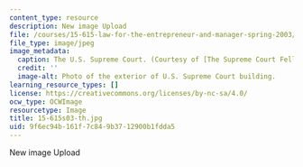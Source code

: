 ```yaml
---
content_type: resource
description: New image Upload
file: /courses/15-615-law-for-the-entrepreneur-and-manager-spring-2003/9f6ec94b161f7c849b3712900b1fdda5_15-615s03-th.jpg
file_type: image/jpeg
image_metadata:
  caption: The U.S. Supreme Court. (Courtesy of [The Supreme Court Fellows Program](http://www.supremecourt.gov/fellows/default.aspx).)
  credit: ''
  image-alt: Photo of the exterior of U.S. Supreme Court building.
learning_resource_types: []
license: https://creativecommons.org/licenses/by-nc-sa/4.0/
ocw_type: OCWImage
resourcetype: Image
title: 15-615s03-th.jpg
uid: 9f6ec94b-161f-7c84-9b37-12900b1fdda5
---
```

New image Upload